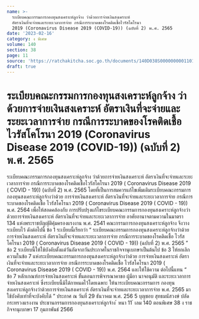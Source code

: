```yaml
---
name: >-
  ระเบียบคณะกรรมการกองทุนสงเคราะห์ลูกจ้าง ว่าด้วยการจ่ายเงินสงเคราะห์
  อัตราเงินที่จะจ่ายและระยะเวลาการจ่าย กรณีการระบาดของโรคติดเชื้อไวรัสโคโรนา
  2019 (Coronavirus Disease 2019 (COVID-19)) (ฉบับที่ 2) พ.ศ. 2565
date: '2023-02-16'
category: ง พิเศษ
volume: 140
section: 38
page: 11
source: 'https://ratchakitcha.soc.go.th/documents/140D038S0000000001101.pdf'
draft: true
---
```


# ระเบียบคณะกรรมการกองทุนสงเคราะห์ลูกจ้าง ว่าด้วยการจ่ายเงินสงเคราะห์ อัตราเงินที่จะจ่ายและระยะเวลาการจ่าย กรณีการระบาดของโรคติดเชื้อไวรัสโคโรนา 2019 (Coronavirus Disease 2019 (COVID-19)) (ฉบับที่ 2) พ.ศ. 2565

ระเบียบคณะกรรมการกองทุนสงเคราะห์ลูกจ้าง ว่าด้วยการจ่ายเงินสงเคราะห์ อัตราเงินที่จะจ่ายและระยะเวลาการจ่าย กรณีการระบาดของโรคติดเชื้อไวรัสโคโรนา 2019 ( Coronavirus Disease 2019 ( COVID - 19)) (ฉบับที่ 2) พ.ศ. 2565 โดยที่เป็นการสมควรแก้ไขเพิ่มเติมระเบียบคณะกรรมการกองทุนสงเคราะห์ลูกจ้างว่าด้วย การจ่ายเงินสงเคราะห์ อัตราเงินที่จะจ่ายและระยะเวลาการจ่าย กรณีการระบาดของโรคติดเชื้อ ไวรัสโคโรนา 2019 ( Coronavirus Disease 2019 ( COVID - 19)) พ.ศ. 2564 เพื่อให้สอดคล้องกับ การปรับปรุงแก้ไขระเบียบคณะกรรมการกองทุนสงเคราะห์ลูกจ้างว่าด้วยการจ่ายเงินสงเคราะห์ อัตราเงินที่จะจ่ายและระยะเวลาการจ่าย อาศัยอานาจตามความในมาตรา 134 แห่งพระราชบัญญัติคุ้มครองแรงงาน พ.ศ. 2541 คณะกรรมการกองทุนสงเคราะห์ลูกจ้าง จึงวางระเบียบไว้ ดังต่อไปนี้ ข้อ 1 ระเบียบนี้เรียกว่า “ ระเบียบคณะกรรมการกองทุนสงเคราะห์ลูกจ้างว่าด้วย การจ่ายเงินสงเคราะห์ อัตราเงินที่จะจ่ายและระยะเวลาการจ่าย กรณีการระบาดของโรคติดเชื้อ ไวรัสโคโรนา 2019 ( Coronavirus Disease 2019 ( COVID - 19)) (ฉบับที่ 2) พ.ศ. 2565 ” ข้อ 2 ระเบียบนี้ให้ใช้บังคับตั้งแต่วันถัดจากวันประกาศในราชกิจจานุเบกษาเป็นต้นไป ข้อ 3 ให้ยกเลิกความในข้อ 7 แห่งระเบียบคณะกรรมการกองทุนสงเคราะห์ลูกจ้างว่าด้วย การจ่ายเงินสงเคราะห์ อัตราเงินที่จะจ่ายและระยะเวลาการจ่าย กรณีการระบาดของโรคติดเชื้อ ไวรัสโคโรนา 2019 ( Coronavirus Disease 2019 ( COVID - 19)) พ.ศ. 2564 และให้ใช้ความ ต่อไปนี้แทน “ ข้อ 7 หลักเกณฑ์การจ่ายเงินสงเคราะห์ ขั้นตอนการพิจารณาคาขอ ผู้มีอา นาจอนุมัติ และระยะเวลาการจ่ายเงินสงเคราะห์ ซึ่งระเบียบนี้มิได้กาหนดไว้โดยเฉพาะ ให้นาระเบียบคณะกรรมการ กองทุนสงเคราะห์ลูกจ้างว่าด้วยการจ่ายเงินสงเคราะห์ อัตราเงินที่จะจ่ายและระยะเวลาการจ่าย พ.ศ. 2565 มาใช้บังคับเท่าที่จะบังคับได้ ” ประกาศ ณ วันที่ 29 ธันวาคม พ.ศ. 256 5 บุญชอบ สุทธมนัสวงษ์ ปลัดกระทรวงแรงงาน ประธานกรรมการกองทุนสงเคราะห์ลูกจ้าง ้ หนา 11 ่ เลม 140 ตอนพิเศษ 38 ง ราชกิจจานุเบกษา 17 กุมภาพันธ์ 2566
